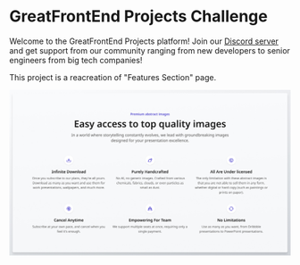 <!-- Use Ctrl/Cmd + Shift + V in VS Code to preview this Markdown file. -->

# GreatFrontEnd Projects Challenge

Welcome to the GreatFrontEnd Projects platform! Join our [Discord server](https://www.greatfrontend.com/community) and get support from our community ranging from new developers to senior engineers from big tech companies!

This project is a reacreation of "Features Section" page.

<img src='designs/Desktop.jpg' alt='An image of a features section page. made into a grid layout where there are multiple about sections. '>
